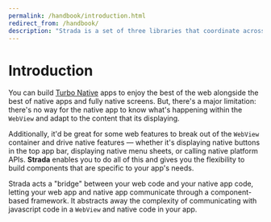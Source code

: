 ```yaml
---
permalink: /handbook/introduction.html
redirect_from: /handbook/
description: "Strada is a set of three libraries that coordinate across the web, iOS, and Android to solve limitations in hybrid mobile apps."
---
```


# Introduction

You can build [Turbo Native](https://turbo.hotwired.dev/handbook/native) apps to enjoy the best of the web alongside the best of native apps and fully native screens. But, there's a major limitation: there's no way for the native app to know what's happening within the `WebView` and adapt to the content that its displaying.

Additionally, it'd be great for some web features to break out of the `WebView` container and drive native features — whether it's displaying native buttons in the top app bar, displaying native menu sheets, or calling native platform APIs. <strong>Strada</strong> enables you to do all of this and gives you the flexibility to build components that are specific to your app's needs.

Strada acts a "bridge" between your web code and your native app code, letting your web app and native app communicate through a component-based framework. It abstracts away the complexity of communicating with javascript code in a `WebView` and native code in your app.

